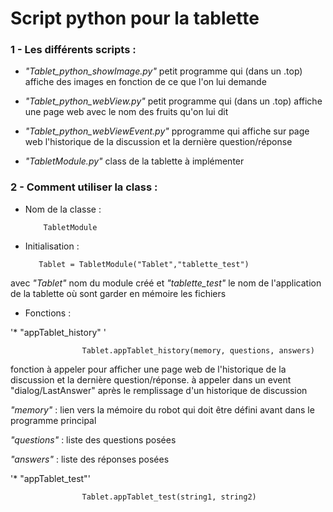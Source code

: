 # Script python pour la tablette

### 1 - Les différents scripts :

- _"Tablet_python_showImage.py"_  petit programme qui (dans un .top) affiche des images en fonction de ce que l'on lui demande  
          
- _"Tablet_python_webView.py"_  petit programme qui (dans un .top) affiche une page web avec le nom des fruits qu'on lui dit

- _"Tablet_python_webViewEvent.py"_ pprogramme qui affiche sur page web l'historique de la discussion et la dernière question/réponse

- _"TabletModule.py"_ class de la tablette à implémenter
  
  
### 2 - Comment utiliser la class  :

- Nom de la classe : 

          TabletModule
 
 - Initialisation  :
 
          Tablet = TabletModule("Tablet","tablette_test")

 avec _"Tablet"_ nom du module créé et _"tablette_test"_ le nom de l'application de la tablette où sont garder en mémoire les fichiers
   
  
 - Fonctions :
 
'* "appTablet_history" '

                    Tablet.appTablet_history(memory, questions, answers)
                    
fonction à appeler pour afficher une page web de l'historique de la discussion et la dernière question/réponse. à appeler dans un event "dialog/LastAnswer" après le remplissage d'un historique de discussion
   
 _"memory"_  : lien vers la mémoire du robot qui doit être défini avant dans le programme principal
   
 _"questions"_  : liste des questions posées

 _"answers"_  : liste des réponses posées
 
 '* "appTablet_test"'
                   
 
                    Tablet.appTablet_test(string1, string2)
                    



  
  
